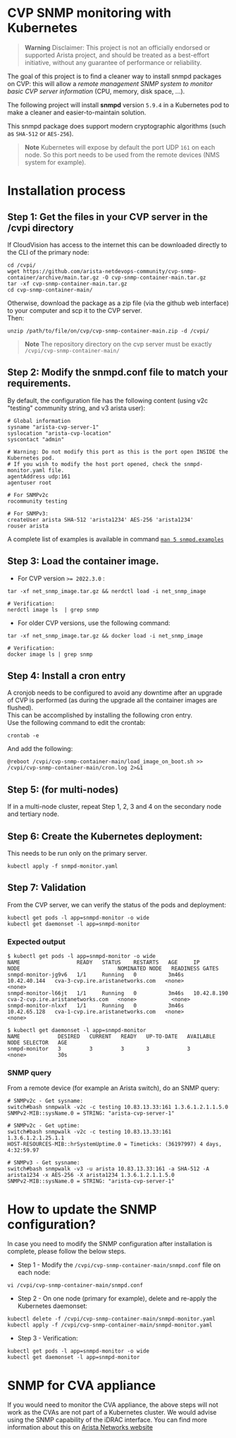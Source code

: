 # CVP SNMP monitoring with Kubernetes

> **Warning**
> Disclaimer: This project is not an officially endorsed or supported Arista project, and should be treated as a best-effort initiative, without any guarantee of performance or reliability.

The goal of this project is to find a cleaner way to install snmpd packages on CVP: this will allow a _remote management SNMP system to monitor basic CVP server information_ (CPU, memory, disk space, ...).

The following project will install **snmpd** version `5.9.4` in a Kubernetes pod to make a cleaner and easier-to-maintain solution.

This snmpd package does support modern cryptographic algorithms (such as `SHA-512` or `AES-256`).

> **Note**
>  Kubernetes will expose by default the port UDP `161` on each node. So this port needs to be used from the remote devices (NMS system for example).

# Installation process

## Step 1: Get the files in your CVP server in the /cvpi directory

If CloudVision has access to the internet this can be downloaded directly to the CLI of the primary node:

```shell
cd /cvpi/
wget https://github.com/arista-netdevops-community/cvp-snmp-container/archive/main.tar.gz -O cvp-snmp-container-main.tar.gz
tar -xf cvp-snmp-container-main.tar.gz
cd cvp-snmp-container-main/
```

Otherwise, download the package as a zip file (via the github web interface) to your computer and scp it to the CVP server.  
Then:
```
unzip /path/to/file/on/cvp/cvp-snmp-container-main.zip -d /cvpi/
```
> **Note**
>  The repository directory on the cvp server must be exactly `/cvpi/cvp-snmp-container-main/`


## Step 2: Modify the snmpd.conf file to match your requirements.  

By default, the configuration file has the following content (using v2c "testing" community string, and v3 arista user): 

```text
# Global information
sysname "arista-cvp-server-1"
syslocation "arista-cvp-location"
syscontact "admin"

# Warning: Do not modify this port as this is the port open INSIDE the Kubernetes pod. 
# If you wish to modify the host port opened, check the snmpd-monitor.yaml file.
agentAddress udp:161
agentuser root

# For SNMPv2c
rocommunity testing

# For SNMPv3:
createUser arista SHA-512 'arista1234' AES-256 'arista1234'
rouser arista
```

A complete list of examples is available in command [`man 5 snmpd.examples`](https://linux.die.net/man/5/snmpd.examples)


## Step 3: Load the container image.

- For CVP version `>= 2022.3.0` :

```shell
tar -xf net_snmp_image.tar.gz && nerdctl load -i net_snmp_image

# Verification: 
nerdctl image ls  | grep snmp
```

- For older CVP versions, use the following command:

```shell
tar -xf net_snmp_image.tar.gz && docker load -i net_snmp_image

# Verification:
docker image ls | grep snmp
```

## Step 4: Install a cron entry

A cronjob needs to be configured to avoid any downtime after an upgrade of CVP is performed (as during the upgrade all the container images are flushed).  
This can be accomplished by installing the following cron entry.  
Use the following command to edit the crontab:

```shell
crontab -e
```

And add the following:

```shell
@reboot /cvpi/cvp-snmp-container-main/load_image_on_boot.sh >> /cvpi/cvp-snmp-container-main/cron.log 2>&1
```

## Step 5: (for multi-nodes)

If in a multi-node cluster, repeat Step 1, 2, 3 and 4 on the secondary node and tertiary node.

## Step 6: Create the Kubernetes deployment:

This needs to be run only on the primary server.

```shell
kubectl apply -f snmpd-monitor.yaml
```

## Step 7: Validation

From the CVP server, we can verify the status of the pods and deployment:

```shell
kubectl get pods -l app=snmpd-monitor -o wide 
kubectl get daemonset -l app=snmpd-monitor
```

### Expected output

```shell
$ kubectl get pods -l app=snmpd-monitor -o wide 
NAME                  READY   STATUS    RESTARTS   AGE     IP             NODE                               NOMINATED NODE   READINESS GATES
snmpd-monitor-jg9v6   1/1     Running   0          3m46s   10.42.40.144   cva-3-cvp.ire.aristanetworks.com   <none>           <none>
snmpd-monitor-l66jt   1/1     Running   0          3m46s   10.42.8.190    cva-2-cvp.ire.aristanetworks.com   <none>           <none>
snmpd-monitor-nlxxf   1/1     Running   0          3m46s   10.42.65.128   cva-1-cvp.ire.aristanetworks.com   <none>           <none>

$ kubectl get daemonset -l app=snmpd-monitor
NAME            DESIRED   CURRENT   READY   UP-TO-DATE   AVAILABLE   NODE SELECTOR   AGE
snmpd-monitor   3         3         3       3            3           <none>          30s
```

### SNMP query

From a remote device (for example an Arista switch), do an SNMP query:

```shell
# SNMPv2c - Get sysname:
switch#bash snmpwalk -v2c -c testing 10.83.13.33:161 1.3.6.1.2.1.1.5.0
SNMPv2-MIB::sysName.0 = STRING: "arista-cvp-server-1"

# SNMPv2c - Get uptime:
switch#bash snmpwalk -v2c -c testing 10.83.13.33:161 1.3.6.1.2.1.25.1.1
HOST-RESOURCES-MIB::hrSystemUptime.0 = Timeticks: (36197997) 4 days, 4:32:59.97

# SNMPv3 - Get sysname: 
switch#bash snmpwalk -v3 -u arista 10.83.13.33:161 -a SHA-512 -A arista1234 -x AES-256 -X arista1234 1.3.6.1.2.1.1.5.0
SNMPv2-MIB::sysName.0 = STRING: "arista-cvp-server-1"
```

# How to update the SNMP configuration?

In case you need to modify the SNMP configuration after installation is complete, please follow the below steps.   

- Step 1 - Modify the `/cvpi/cvp-snmp-container-main/snmpd.conf` file on each node:

```shell
vi /cvpi/cvp-snmp-container-main/snmpd.conf
```

- Step 2 - On one node (primary for example), delete and re-apply the Kubernetes daemonset:

```shell
kubectl delete -f /cvpi/cvp-snmp-container-main/snmpd-monitor.yaml
kubectl apply -f /cvpi/cvp-snmp-container-main/snmpd-monitor.yaml
```

- Step 3 - Verification:

```shell
kubectl get pods -l app=snmpd-monitor -o wide 
kubectl get daemonset -l app=snmpd-monitor
```

# SNMP for CVA appliance

If you would need to monitor the CVA appliance, the above steps will not work as the CVAs are not part of a Kubernetes cluster.
We would advise using the SNMP capability of the iDRAC interface. 
You can find more information about this on [Arista Networks website](https://www.arista.com/en/qsg-cva-200cv-250cv/cva-200cv-250cv-snmp-monitoring-support)
